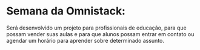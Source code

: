 # Semana da Omnistack:

  Será desenvolvido um projeto para profissionais de educação, para que possam vender suas aulas e para que alunos possam entrar em contato ou agendar um horário para aprender sobre determinado assunto.
